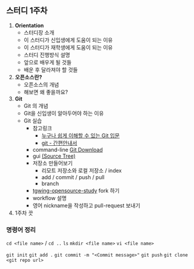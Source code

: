 ## 스터디 1주차

1. **Orientation**
    - 스터디장 소개
    - 이 스터디가 신입생에게 도움이 되는 이유
    - 이 스터디가 재학생에게 도움이 되는 이유
    - 스터디 진행방식 설명
    - 앞으로 배우게 될 것들
    - 배운 후 달라져야 할 것들
2. **오픈소스란?**
    - 오픈소스의 개념
    - 해보면 왜 좋을까요?
3. **Git**
    - Git 의 개념
    - Git을 신입생이 알아두어야 하는 이유
    - Git 실습
        - 참고링크
            - [누구나 쉽게 이해할 수 있는 Git 입문](http://backlogtool.com/git-guide/kr/)
            - [git - 간편안내서](http://rogerdudler.github.io/git-guide/index.ko.html)
        - command-line [Git Download](https://git-scm.com/downloads)
        - gui [(Source Tree)](https://www.sourcetreeapp.com/)
        - 저장소 만들어보기
            - 리모트 저장소와 로컬 저장소 / index
            - add / commit / push / pull
            - branch
        - [tgwing-opensource-study](https://github.com/sungjunyoung/tgwing-opensource-study) fork 하기
        - workflow 설명
        - 영어 nickname을 작성하고 pull-request 보내기
4. 1주차 끗



### 명령어 정리

`cd <file name>` / `cd ..`
`ls`
`mkdir <file name>`
`vi <file name>`

`git init`
`git add .`
`git commit -m "<Commit message>"`
`git push`
`git clone <git repo url>`
